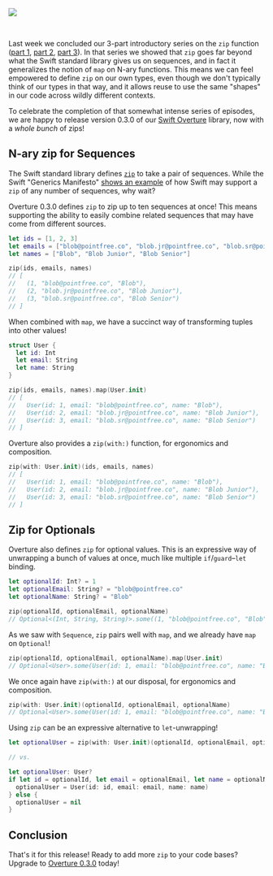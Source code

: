 ![](https://d1iqsrac68iyd8.cloudfront.net/posts/0015-overture-now-with-zip/poster.jpg)

<br>

Last week we concluded our 3-part introductory series on the `zip` function
([part 1](/episodes/ep23-the-many-faces-of-zip-part-1), [part 2](/episodes/ep24-the-many-faces-of-zip-part-2),
[part 3](/episodes/ep25-the-many-faces-of-zip-part-3)). In that series we showed that `zip` goes far beyond
what the Swift standard library gives us on sequences, and in fact it generalizes the notion of `map`
on N-ary functions. This means we can feel empowered to define `zip` on our own types, even though we don't
typically think of our types in that way, and it allows reuse to use the same "shapes" in our code across
wildly different contexts.

To celebrate the completion of that somewhat intense series of episodes, we are happy to release version 0.3.0
of our [Swift Overture](https://github.com/pointfreeco/swift-overture) library, now with a _whole bunch_ of zips!

## N-ary zip for Sequences

The Swift standard library defines [`zip`](https://developer.apple.com/documentation/swift/1541125-zip) to take a pair of sequences. While the Swift "Generics Manifesto" [shows an example](https://github.com/apple/swift/blob/478d846e3699a48bca8867d82086ecaaec9c80e3/docs/GenericsManifesto.md#variadic-generics) of how Swift may support a `zip` of any number of sequences, why wait?

Overture 0.3.0 defines `zip` to zip up to ten sequences at once! This means supporting the ability to easily combine related sequences that may have come from different sources.

```swift
let ids = [1, 2, 3]
let emails = ["blob@pointfree.co", "blob.jr@pointfree.co", "blob.sr@pointfree.co"]
let names = ["Blob", "Blob Junior", "Blob Senior"]

zip(ids, emails, names)
// [
//   (1, "blob@pointfree.co", "Blob"),
//   (2, "blob.jr@pointfree.co", "Blob Junior"),
//   (3, "blob.sr@pointfree.co", "Blob Senior")
// ]
```

When combined with `map`, we have a succinct way of transforming tuples into other values!

```swift
struct User {
  let id: Int
  let email: String
  let name: String
}

zip(ids, emails, names).map(User.init)
// [
//   User(id: 1, email: "blob@pointfree.co", name: "Blob"),
//   User(id: 2, email: "blob.jr@pointfree.co", name: "Blob Junior"),
//   User(id: 3, email: "blob.sr@pointfree.co", name: "Blob Senior")
// ]
```

Overture also provides a `zip(with:)` function, for ergonomics and composition.

```swift
zip(with: User.init)(ids, emails, names)
// [
//   User(id: 1, email: "blob@pointfree.co", name: "Blob"),
//   User(id: 2, email: "blob.jr@pointfree.co", name: "Blob Junior"),
//   User(id: 3, email: "blob.sr@pointfree.co", name: "Blob Senior")
// ]
```

## Zip for Optionals

Overture also defines `zip` for optional values. This is an expressive way of unwrapping a bunch of values at once, much like multiple `if`/`guard`–`let` binding.

```swift
let optionalId: Int? = 1
let optionalEmail: String? = "blob@pointfree.co"
let optionalName: String? = "Blob"

zip(optionalId, optionalEmail, optionalName)
// Optional<(Int, String, String)>.some((1, "blob@pointfree.co", "Blob"))
```

As we saw with `Sequence`, `zip` pairs well with `map`, and we already have `map` on `Optional`!

```swift
zip(optionalId, optionalEmail, optionalName).map(User.init)
// Optional<User>.some(User(id: 1, email: "blob@pointfree.co", name: "Blob"))
```

We once again have `zip(with:)` at our disposal, for ergonomics and composition.

```swift
zip(with: User.init)(optionalId, optionalEmail, optionalName)
// Optional<User>.some(User(id: 1, email: "blob@pointfree.co", name: "Blob"))
```

Using `zip` can be an expressive alternative to `let`-unwrapping!

```swift
let optionalUser = zip(with: User.init)(optionalId, optionalEmail, optionalName)

// vs.

let optionalUser: User?
if let id = optionalId, let email = optionalEmail, let name = optionalName {
  optionalUser = User(id: id, email: email, name: name)
} else {
  optionalUser = nil
}
```

## Conclusion

That's it for this release! Ready to add more `zip` to your code bases? Upgrade to [Overture 0.3.0](https://github.com/pointfreeco/swift-overture/releases/tag/0.3.0) today!
